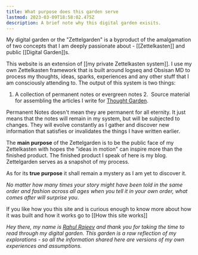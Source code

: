 ```yaml
---
title: What purpose does this garden serve
lastmod: 2023-03-09T18:58:02.475Z
description: A brief note why this digital garden exisits.
---
```


My digital garden or the "Zettelgarden" is a byproduct of the amalgamation of two concepts that I am deeply passionate about - [[Zettelkasten]] and public [[Digital Garden]]s.

This website is an extension of [[my private Zettelkasten system]]. I use my own Zettelkasten framework that is built around logseq and Obsisan MD to process my thoughts, ideas, sparks, experiences and any other stuff that I am consciously attending to. The output of this system is two things:
1. A collection of permanent notes or evergreen notes 
2.  Source material for assembling the articles I write for [Thought Garden](https:blog.rahulrajeev.net/?utm_src=garden).

Permanent Notes doesn't mean they are permanent for all eternity. It just means that the notes will remain in my system, but will be subjected to changes. They will evolve constantly as I gather and discover new information that satisfies or invalidates the things I have written earlier.


The **main purpose** of the Zettelgarden is to be the public face of my Zettelkasten with hopes the "ideas in motion" can inspire more than the finished product. The finished product I speak of here is my blog. Zettelgarden serves as a snapshot of my process.

As for its **true purpose** it shall remain a mystery as I am yet to discover it.

  

*No matter how many times your story might have been told in the same order and fashion across all ages when you tell it in your own order, what comes after will surprise you*.
  
If you like how you this site and is curious enough to know more about how it was built and how it works go to [[How this site works]]

*Hey there, my name is [Rahul Rajeev](https://rahulrajeev.net/?utm_src=garden) and thank you for taking the time to read through my digital garden. This garden is a raw reflection of my explorations - so all the information shared here are versions of my own experiences and assumptions.*

 